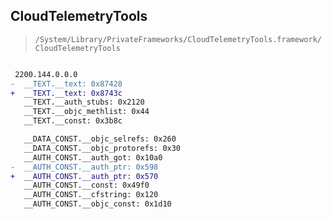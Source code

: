 ## CloudTelemetryTools

> `/System/Library/PrivateFrameworks/CloudTelemetryTools.framework/CloudTelemetryTools`

```diff

 2200.144.0.0.0
-  __TEXT.__text: 0x87428
+  __TEXT.__text: 0x8743c
   __TEXT.__auth_stubs: 0x2120
   __TEXT.__objc_methlist: 0x44
   __TEXT.__const: 0x3b8c

   __DATA_CONST.__objc_selrefs: 0x260
   __DATA_CONST.__objc_protorefs: 0x30
   __AUTH_CONST.__auth_got: 0x10a0
-  __AUTH_CONST.__auth_ptr: 0x598
+  __AUTH_CONST.__auth_ptr: 0x570
   __AUTH_CONST.__const: 0x49f0
   __AUTH_CONST.__cfstring: 0x120
   __AUTH_CONST.__objc_const: 0x1d10

```
